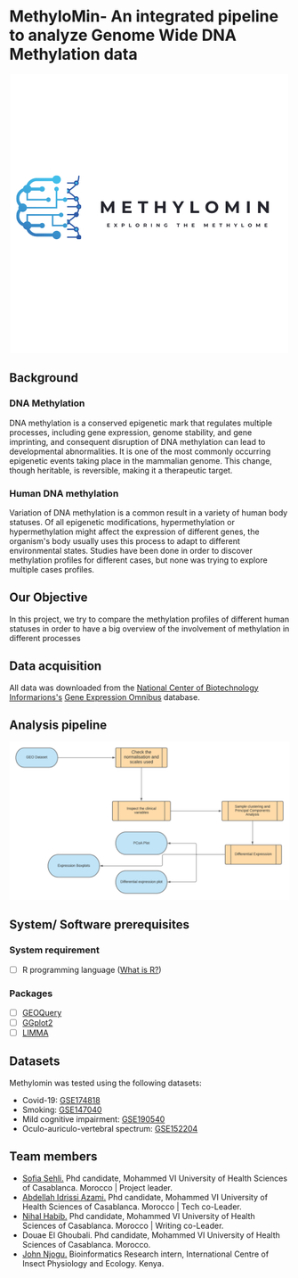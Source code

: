 # MethyloMin- An integrated pipeline to analyze Genome Wide DNA Methylation data
 <p align="center">
  <img src="images/logo.png" />
</p>

## Background
### DNA Methylation
DNA methylation is a conserved epigenetic mark that regulates multiple processes, including gene expression, genome stability, and gene imprinting, and consequent disruption of DNA methylation can lead to developmental abnormalities. It is one of the most commonly occurring epigenetic events taking place in the mammalian genome. This change, though heritable, is reversible, making it a therapeutic target.
### Human DNA methylation
Variation of DNA methylation is a common result in a variety of human body statuses. Of all epigenetic modifications, hypermethylation or hypermethylation might affect the expression of different genes, the organism's body usually uses this process to adapt to different environmental states. Studies have been done in order to discover methylation profiles for different cases, but none was trying to explore multiple cases profiles.
## Our Objective
In this project, we try to compare the methylation profiles of different human statuses in order to have a big overview of the involvement of methylation in different processes
## Data acquisition
All data was downloaded from the [National Center of Biotechnology Informarions's](https://www.ncbi.nlm.nih.gov/) [Gene Expression Omnibus](https://www.ncbi.nlm.nih.gov/geo/) database.
## Analysis pipeline
![pipeline](images/workflow.png)
## System/ Software prerequisites 
### System requirement
- [ ] R programming language ([What is R?](https://www.r-project.org/about.html))
### Packages
- [ ] [GEOQuery](https://www.bioconductor.org/packages/release/bioc/html/GEOquery.html)
- [ ] [GGplot2](https://ggplot2.tidyverse.org/)
- [ ] [LIMMA](https://bioconductor.org/packages/release/bioc/html/limma.html)
## Datasets
Methylomin was tested using the following datasets:
- Covid-19: [GSE174818](https://www.ncbi.nlm.nih.gov/bioproject/PRJNA732198)
- Smoking: [GSE147040](https://www.ncbi.nlm.nih.gov/bioproject/PRJNA612837)
- Mild cognitive impairment: [GSE190540](https://www.ncbi.nlm.nih.gov/bioproject/PRJNA787538)
- Oculo-auriculo-vertebral spectrum: [GSE152204](https://www.ncbi.nlm.nih.gov/bioproject/PRJNA638638)
## Team members
- [Sofia Sehli.](https://github.com/SofSei) Phd candidate, Mohammed VI University of Health Sciences of Casablanca. Morocco | Project leader.
- [Abdellah Idrissi Azami.](https://github.com/abdellahai) Phd candidate, Mohammed VI University of Health Sciences of Casablanca. Morocco | Tech co-Leader.
- [Nihal Habib.](https://github.com/NihalHB) Phd candidate, Mohammed VI University of Health Sciences of Casablanca. Morocco | Writing co-Leader.
- Douae El Ghoubali. Phd candidate, Mohammed VI University of Health Sciences of Casablanca. Morocco.
- [John Njogu.](https://github.com/jnnjogu) Bioinformatics Research intern, International Centre of Insect Physiology and Ecology. Kenya.


